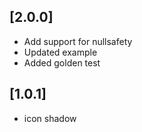  ## [2.0.0]

 * Add support for nullsafety
 * Updated example
 * Added golden test
 
 ## [1.0.1] 

* icon shadow
